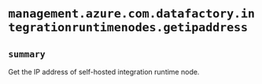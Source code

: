 # `management.azure.com.datafactory.integrationruntimenodes.getipaddress`

## `summary`
Get the IP address of self-hosted integration runtime node.


